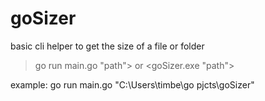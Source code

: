 # goSizer

basic cli helper to get the size of a file or folder

>go run main.go "path">
or <goSizer.exe "path">

example: go run main.go "C:\Users\timbe\go pjcts\goSizer"
